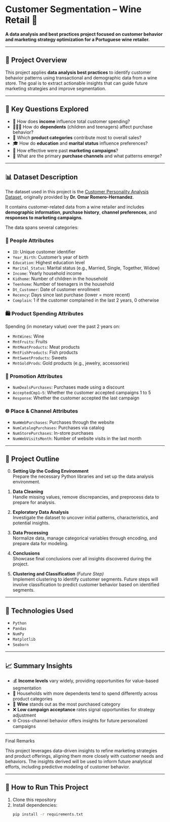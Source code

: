 # Customer Segmentation – Wine Retail 🍷
**A data analysis and best practices project focused on customer behavior and marketing strategy optimization for a Portuguese wine retailer.**

---

## 📌 Project Overview  
This project applies **data analysis best practices** to identify customer behavior patterns using transactional and demographic data from a wine store. The goal is to extract actionable insights that can guide future marketing strategies and improve segmentation.

---

## 🧠 Key Questions Explored  
- 💸 How does **income** influence total customer spending?  
- 👨‍👩‍👧 How do **dependents** (children and teenagers) affect purchase behavior?  
- 🥩 Which **product categories** contribute most to overall sales?  
- 🎓 How do **education** and **marital status** influence preferences?  
- 📣 How effective were past **marketing campaigns**?  
- 🛒 What are the primary **purchase channels** and what patterns emerge?

---

## 📊 Dataset Description  
The dataset used in this project is the [Customer Personality Analysis Dataset](https://www.kaggle.com/datasets/imakash3011/customer-personality-analysis), originally provided by **Dr. Omar Romero-Hernandez**.  

It contains customer-related data from a wine retailer and includes **demographic information**, **purchase history**, **channel preferences**, and **responses to marketing campaigns**.  

The data spans several categories:

### 🧍 People Attributes
- `ID`: Unique customer identifier  
- `Year_Birth`: Customer’s year of birth  
- `Education`: Highest education level  
- `Marital_Status`: Marital status (e.g., Married, Single, Together, Widow)  
- `Income`: Yearly household income  
- `Kidhome`: Number of children in the household  
- `Teenhome`: Number of teenagers in the household  
- `Dt_Customer`: Date of customer enrollment  
- `Recency`: Days since last purchase (lower = more recent)  
- `Complain`: 1 if the customer complained in the last 2 years, 0 otherwise  

### 🛍️ Product Spending Attributes
Spending (in monetary value) over the past 2 years on:
- `MntWines`: Wine  
- `MntFruits`: Fruits  
- `MntMeatProducts`: Meat products  
- `MntFishProducts`: Fish products  
- `MntSweetProducts`: Sweets  
- `MntGoldProds`: Gold products (e.g., jewelry, accessories)

### 📣 Promotion Attributes
- `NumDealsPurchases`: Purchases made using a discount  
- `AcceptedCmp1–5`: Whether the customer accepted campaigns 1 to 5  
- `Response`: Whether the customer accepted the last campaign  

### 🌐 Place & Channel Attributes
- `NumWebPurchases`: Purchases through the website  
- `NumCatalogPurchases`: Purchases via catalog  
- `NumStorePurchases`: In-store purchases  
- `NumWebVisitsMonth`: Number of website visits in the last month  

---

## 🔄 Project Outline  

0. **Setting Up the Coding Environment**  
   Prepare the necessary Python libraries and set up the data analysis environment.

1. **Data Cleaning**  
   Handle missing values, remove discrepancies, and preprocess data to prepare for analysis.

2. **Exploratory Data Analysis**  
   Investigate the dataset to uncover initial patterns, characteristics, and potential insights.

3. **Data Processing**  
   Normalize data, manage categorical variables through encoding, and prepare data for modeling.

4. **Conclusions**  
   Showcase final conclusions over all insights discovered during the project.

5. **Clustering and Classification** *(Future Step)*  
   Implement clustering to identify customer segments. Future steps will involve classification to predict customer behavior based on identified segments.

---

## 🧰 Technologies Used  
- `Python`  
- `Pandas`  
- `NumPy`  
- `Matplotlib`  
- `Seaborn`  

---

## 📈 Summary Insights  
- 💰 **Income levels** vary widely, providing opportunities for value-based segmentation  
- 👶 Households with more dependents tend to spend differently across product categories  
- 🍷 **Wine** stands out as the most purchased category  
- ❌ **Low campaign acceptance** rates signal opportunities for strategy adjustment  
- 🌐 Cross-channel behavior offers insights for future personalized campaigns  

---

Final Remarks

This project leverages data-driven insights to refine marketing strategies and product offerings, aligning them more closely with customer needs and behaviors. The insights derived will be used to inform future analytical efforts, including predictive modeling of customer behavior.

---

## 🧪 How to Run This Project  

1. Clone this repository  
2. Install dependencies:  
   ```bash  
   pip install -r requirements.txt
   
